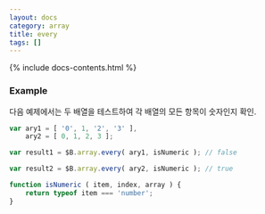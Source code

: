 ```yaml
---
layout: docs
category: array
title: every
tags: []
---
```


{% include docs-contents.html %}

### Example
다음 예제에서는 두 배열을 테스트하여 각 배열의 모든 항목이 숫자인지 확인.
```js
var ary1 = [ '0', 1, '2', '3' ],
    ary2 = [ 0, 1, 2, 3 ];

var result1 = $B.array.every( ary1, isNumeric ); // false

var result2 = $B.array.every( ary2, isNumeric ); // true

function isNumeric ( item, index, array ) {
    return typeof item === 'number';
}
```